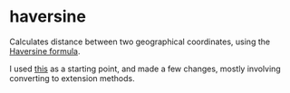 # haversine

Calculates distance between two geographical coordinates, using the [Haversine formula](https://en.wikipedia.org/wiki/Haversine_formula).

I used [this](https://megocode3.wordpress.com/2008/02/05/haversine-formula-in-c/) as a starting point, and made a few changes, mostly involving converting to extension methods.
